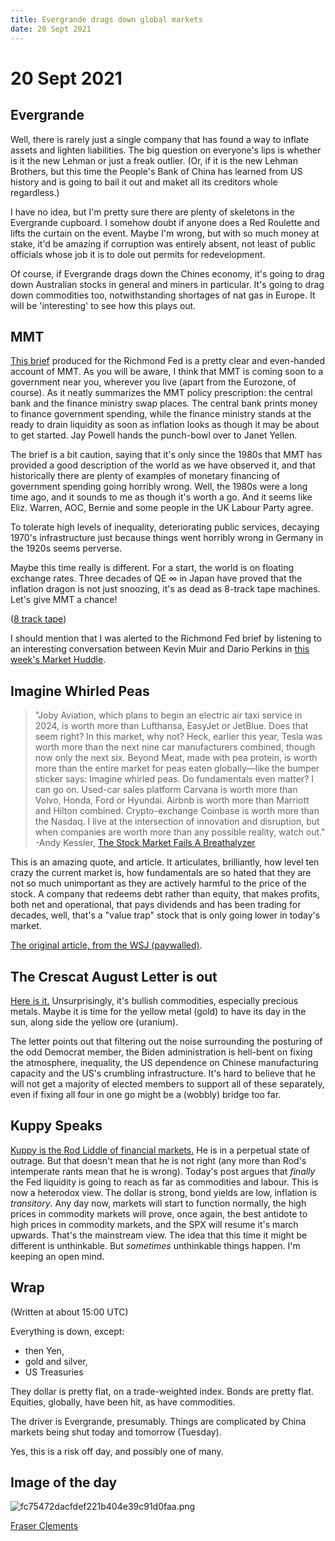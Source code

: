 ```yaml
---
title: Evergrande drags down global markets
date: 20 Sept 2021
---
```


# 20 Sept 2021

## Evergrande

Well, there is rarely just a single company that has found a way to inflate assets and lighten liabilities. The big question on everyone's lips is whether is it the new Lehman or just a freak outlier. (Or, if it is the new Lehman Brothers, but this time the People's Bank of China has learned from US history and is going to bail it out and maket all its creditors whole regardless.)

I have no idea, but I'm pretty sure there are plenty of skeletons in the Evergrande cupboard. I somehow doubt if anyone does a Red Roulette and lifts the curtain on the event. Maybe I'm wrong, but with so much money at stake, it'd be amazing if corruption was entirely absent, not least of public officials whose job it is to dole out permits for redevelopment.

Of course, if Evergrande drags down the Chines economy, it's going to drag down Australian stocks in general and miners in particular. It's going to drag down commodities too, notwithstanding shortages of nat gas in Europe. It will be 'interesting' to see how this plays out.

## MMT

[This brief](https://www.richmondfed.org/publications/research/economic_brief/2021/eb_21-12) produced for the Richmond Fed is a pretty clear and even-handed account of MMT.
As you will be aware, I think that MMT is coming soon to a government near you, wherever you live (apart from the Eurozone, of course). 
As it neatly summarizes the MMT policy prescription: the central bank and the finance ministry swap places. The central bank prints money to finance government spending, while the finance ministry stands at the ready to drain liquidity as soon as inflation looks as though it may be about to get started. Jay Powell hands the punch-bowl over to Janet Yellen.

The brief is a bit caution, saying that it's only since the 1980s that MMT has provided a good description of the world as we have observed it, and that historically there are plenty of examples of monetary financing of government spending going horribly wrong.
Well, the 1980s were a long time ago, and it sounds to me as though it's worth a go.
And it seems like Eliz. Warren, AOC, Bernie and some people in the UK Labour Party agree. 

To tolerate high levels of inequality, deteriorating public services, decaying 1970's infrastructure just because things went horribly wrong in Germany in the 1920s seems perverse. 

Maybe this time really is different. For a start, the world is on floating exchange rates. Three decades of QE ∞ in Japan have proved that the inflation dragon is not just snoozing, it's as dead as 8-track tape machines. Let's give MMT a chance!

([8 track tape](https://en.wikipedia.org/wiki/8-track_tape))

I should mention that I was alerted to the Richmond Fed brief by listening to an interesting conversation between Kevin Muir and Dario Perkins in [this week's Market Huddle](https://www.youtube.com/watch?v=GEUVPWoshk0).

## Imagine Whirled Peas

> "Joby Aviation, which plans to begin an electric air taxi service in 2024, is worth more than Lufthansa, EasyJet or JetBlue. Does that seem right? In this market, why not? Heck, earlier this year, Tesla was worth more than the next nine car manufacturers combined, though now only the next six. Beyond Meat, made with pea protein, is worth more than the entire market for peas eaten globally—like the bumper sticker says: Imagine whirled peas. Do fundamentals even matter? I can go on. Used-car sales platform Carvana is worth more than Volvo, Honda, Ford or Hyundai. Airbnb is worth more than Marriott and Hilton combined. Crypto-exchange Coinbase is worth more than the Nasdaq. I live at the intersection of innovation and disruption, but when companies are worth more than any possible reality, watch out." -Andy Kessler, [The Stock Market Fails A Breathalyzer](https://thefelderreport.us5.list-manage.com/track/click?u=810d395d0604058b17042e118&id=2352a081cb&e=8d66df2c11)

This is an amazing quote, and article. It articulates, brilliantly, how level ten crazy the current market is, how fundamentals are so hated that they are not so much unimportant as they are actively harmful to the price of the stock. A company that redeems debt rather than equity, that makes profits, both net and operational, that pays dividends and has been trading for decades, well, that's a "value trap" stock that is only going lower in today's market.

[The original article, from the WSJ (paywalled)](https://www.andykessler.com/andy_kessler/2021/09/marketfailsabreathalyzer.html).

## The Crescat August Letter is out

[Here is it.](https://www.crescat.net/august-research-letter/)
Unsurprisingly, it's bullish commodities, especially precious metals.
Maybe it is time for the yellow metal (gold) to have its day in the sun, along side the yellow ore (uranium). 

The letter points out that filtering out the noise surrounding the posturing of the odd Democrat member, the Biden administration is hell-bent on fixing the atmosphere, inequality, the US dependence on Chinese manufacturing capacity and the US's crumbling infrastructure. It's hard to believe that he will not get a majority of elected members to support all of these separately, even if fixing all four in one go might be a (wobbly) bridge too far.

## Kuppy Speaks

[Kuppy is the Rod Liddle of financial markets.](https://adventuresincapitalism.com/2021/09/20/when-the-levee-breaks/)
He is in a perpetual state of outrage. 
But that doesn't mean that he is not right (any more than Rod's intemperate rants mean that he is wrong).
Today's post argues that _finally_ the Fed liquidity is going to reach as far as commodities and labour.
This is now a heterodox view. The dollar is strong, bond yields are low, inflation is _transitory_. Any day now, markets will start to function normally, the high prices in commodity markets will prove, once again, the best antidote to high prices in commodity markets, and the SPX will resume it's march upwards.
That's the mainstream view. 
The idea that this time it might be different is unthinkable. But _sometimes_ unthinkable things happen. I'm keeping an open mind.

## Wrap 

(Written at about 15:00 UTC)

Everything is down, except:

- then Yen,
- gold and silver,
- US Treasuries

They dollar is pretty flat, on a trade-weighted index. 
Bonds are pretty flat.
Equities, globally, have been hit, as have commodities.

The driver is Evergrande, presumably.
Things are complicated by China markets being shut today and tomorrow (Tuesday).

Yes, this is a risk off day, and possibly one of many. 

## Image of the day

![fc75472dacfdef221b404e39c91d0faa.png]({attach}fc75472dacfdef221b404e39c91d0faa.png)

[Fraser Clements](https://twitter.com/Daniel\_Red\_Eire/status/1439891665544749059?s=20)